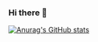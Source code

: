 ### Hi there 👋

[![Anurag's GitHub stats](https://github-readme-stats.vercel.app/api?username=Inoueyt113)](https://github.com/anuraghazra/github-readme-stats)

